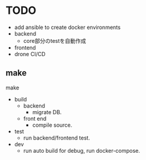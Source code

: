 # TODO

- add ansible to create docker environments
- backend
  - core部分のtestを自動作成
- frontend
- drone CI/CD

## make

make
- build
  - backend
    - migrate DB.
  - front end
    - compile source.
- test
  - run backend/frontend test.
- dev
  - run auto build for debug, run docker-compose.